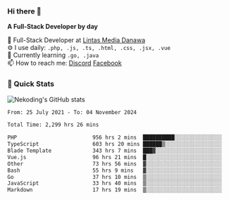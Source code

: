 ### Hi there 👋

**A Full-Stack Developer by day**

🔭 Full-Stack Developer at [Lintas Media Danawa](https://www.lintasmediadanawa.com/)  
⚙️ I use daily: `.php, .js, .ts, .html, .css, .jsx, .vue`  
🌱 Currently learning `.go, .java`  
📫 How to reach me: [Discord](https://discordapp.com/users/984448732999327766)  [Facebook](https://fb.me/tyvandi)  

### 🚀 Quick Stats  

![Nekoding's GitHub stats](https://github-readme-stats.vercel.app/api?username=nekoding&show_icons=true)

<!--START_SECTION:waka-->

```txt
From: 25 July 2021 - To: 04 November 2024

Total Time: 2,299 hrs 26 mins

PHP                        956 hrs 2 mins  ██████████░░░░░░░░░░░░░░░   40.28 %
TypeScript                 603 hrs 20 mins ██████▒░░░░░░░░░░░░░░░░░░   25.42 %
Blade Template             343 hrs 7 mins  ███▓░░░░░░░░░░░░░░░░░░░░░   14.46 %
Vue.js                     96 hrs 21 mins  █░░░░░░░░░░░░░░░░░░░░░░░░   04.06 %
Other                      73 hrs 56 mins  ▓░░░░░░░░░░░░░░░░░░░░░░░░   03.12 %
Bash                       55 hrs 9 mins   ▓░░░░░░░░░░░░░░░░░░░░░░░░   02.32 %
Go                         37 hrs 10 mins  ▒░░░░░░░░░░░░░░░░░░░░░░░░   01.57 %
JavaScript                 33 hrs 40 mins  ▒░░░░░░░░░░░░░░░░░░░░░░░░   01.42 %
Markdown                   17 hrs 19 mins  ▒░░░░░░░░░░░░░░░░░░░░░░░░   00.73 %
```

<!--END_SECTION:waka-->

<!--
**nekoding/nekoding** is a ✨ _special_ ✨ repository because its `README.md` (this file) appears on your GitHub profile.

Here are some ideas to get you started:

- 🔭 I’m currently working on ...
- 🌱 I’m currently learning ...
- 👯 I’m looking to collaborate on ...
- 🤔 I’m looking for help with ...
- 💬 Ask me about ...
- 📫 How to reach me: ...
- 😄 Pronouns: ...
- ⚡ Fun fact: ...
-->
